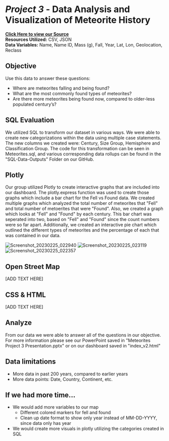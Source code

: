 # *Project 3* - Data Analysis and Visualization of Meteorite History

**[Click Here to view our Source](https://catalog.data.gov/dataset/meteorite-landings/resource/389dab1c-1e2e-4b13-83bf-d05a0219fe3e)** <br />
**Resources Utilized:** CSV, JSON  <br />
**Data Variables:** Name, Name ID, Mass (g), Fall, Year, Lat, Lon, Geolocation, Reclass  <br />

## Objective

Use this data to answer these questions: <br />
- Where are meteorites falling and being found? <br />
- What are the most commonly found types of meteorites? <br />
- Are there more meteorites being found now, compared to older-less populated century’s? <br />

## SQL Evaluation 

We utilized SQL to transform our dataset in various ways. We were able to create new categorizations within the data using multiple case statements.  The new columns we created were: Century, Size Group, Hemisphere and Classification Group. The code for this transformation can be seen in Meteorites.sql, and various corresponding data rollups can be found in the "SQL-Data-Outputs" Folder on our GitHub.

## Plotly 

Our group utilized Plotly to create interactive graphs that are included into our dashboard. The plotly.express function was used to create those graphs which include a bar chart for the Fell vs Found data. We created multiple graphs which analyzed the total number of meteorites that "Fell" and total number of metoerites that were "Found".  Also, we created a graph which looks at "Fell" and "Found" by each century. This bar chart was seperated into two, based on "Fell" and "Found" since the count numbers were so far apart. Additionally, we created an interactive pie chart which outlined the different types of meteorites and the percentage of each that was contained in our data. 

![Screenshot_20230225_022940](https://user-images.githubusercontent.com/30446886/221745437-5b4b9520-092d-45ad-a36c-e8bb62622f80.png)
![Screenshot_20230225_023119](https://user-images.githubusercontent.com/30446886/221745439-677ecd81-8ff7-42f8-a4ee-bca74d9a9b2d.png)
![Screenshot_20230225_022357](https://user-images.githubusercontent.com/30446886/221745440-893cf6b4-b2d7-4add-aa62-00eacb37c70b.png)


## Open Street Map

[ADD TEXT HERE]

## CSS & HTML

[ADD TEXT HERE]

## Analyze

From our data we were able to answer all of the questions in our objective.  For more information please see our PowerPoint saved in "Meteorites Project 3 Presentation.pptx" or on our dashboard saved in "index_v2.html"

## Data limitations 
- More data in past 200 years, compared to earlier years <br />
- More data points: Date, Country, Continent, etc. <br />

## If we had more time...

* We would add more variables to our map  <br />
  * Different colored markers for fell and found<br />
  * Clean up date format to show only year instead of MM-DD-YYYY, since data only has year <br />
* We would create more visuals in plotly utilizing the categories created in SQL <br />
